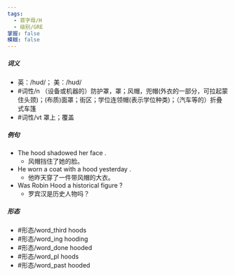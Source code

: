 ```yaml
---
tags:
  - 首字母/H
  - 级别/GRE
掌握: false
模糊: false
---
```

##### 词义
- 英：/hʊd/； 美：/hʊd/
- #词性/n  （设备或机器的）防护罩，罩；风帽，兜帽(外衣的一部分，可拉起蒙住头颈)；(布质)面罩；街区；学位连领帽(表示学位种类)；（汽车等的）折叠式车篷
- #词性/vt  罩上；覆盖
##### 例句
- The hood shadowed her face .
	- 风帽挡住了她的脸。
- He worn a coat with a hood yesterday .
	- 他昨天穿了一件带风帽的大衣。
- Was Robin Hood a historical figure ?
	- 罗宾汉是历史人物吗？
##### 形态
- #形态/word_third hoods
- #形态/word_ing hooding
- #形态/word_done hooded
- #形态/word_pl hoods
- #形态/word_past hooded

